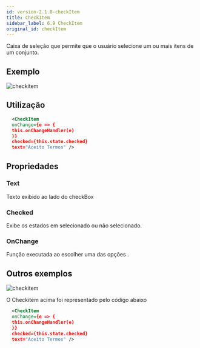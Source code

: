 ```yaml
---
id: version-2.1.8-checkItem
title: CheckItem
sidebar_label: 6.9 CheckItem
original_id: checkItem
---
```


Caixa de seleção que permite que o usuário selecione um ou mais itens de um conjunto.

## Exemplo

![checkitem](assets/images_components/v2.0.0/checkitem.png)

## Utilização

```xml
  <CheckItem
  onChange={e => {
  this.onChangeHandler(e)
  }}
  checked={this.state.checked}
  text="Aceito Termos" />
```

## Propriedades

### Text

Texto exibido ao lado do checkBox

### Checked

Exibe os estados em selecionado ou não selecionado.

### OnChange

Função executada ao escolher uma das opções .

## Outros exemplos

![checkitem](assets/images_components/v2.0.0/checkitem2.png)

O Checkitem acima foi representado pelo código abaixo

```xml
  <CheckItem
  onChange={e => {
  this.onChangeHandler(e)
  }}
  checked={this.state.checked}
  text="Aceito Termos" />
```
